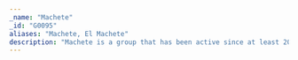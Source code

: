 ```yaml
---
_name: "Machete"
_id: "G0095"
aliases: "Machete, El Machete"
description: "Machete is a group that has been active since at least 2010, targeting high-profile government entities in Latin American countries."
---
```

